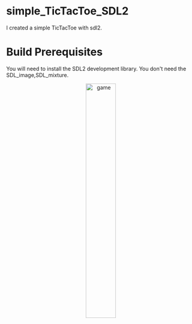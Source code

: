# simple_TicTacToe_SDL2
I created a simple TicTacToe with sdl2.    

# Build Prerequisites
You will need to install the SDL2 development library.
You don't need the SDL_image,SDL_mixture.

 <p align="center">
 <img src="" alt="game" width="40%">
</p>
